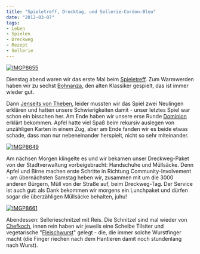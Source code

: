 ```yaml
---
title: "Spieletreff, Drecktag, und Sellerie-Cordon-Bleu"
date: "2012-03-07" 
tags:
- Leben
- Spielen
- Dreckweg
- Rezept
- Sellerie
---
```


[![](http://apfeleimer.files.wordpress.com/2012/03/imgp8655.jpg?w=540 "IMGP8655")](http://apfeleimer.wordpress.com/2012/03/07/spieletreff-drecktag-und-sellerie-cordon-bleu/imgp8655/)

Dienstag abend waren wir das erste Mal beim [Spieletreff](http://www.spieletreff-neuwied.de). Zum Warmwerden haben wir zu sechst [Bohnanza](http://boardgamegeek.com/boardgame/11/bohnanza "Bohnanza"), den alten Klassiker gespielt, das ist immer wieder gut. 

Dann [Jenseits von Theben](http://boardgamegeek.com/boardgame/30869/thebes "Jenseits von Theben"), leider mussten wir das Spiel zwei Neulingen erklären und hatten unsere Schwierigkeiten damit - unser letztes Spiel war schon ein bisschen her. Am Ende haben wir unsere erse Runde [Dominion](http://boardgamegeek.com/boardgame/36218/dominion "Dominion") erklärt bekommen. Apfel hatte viel Spaß beim rekursiv auslegen von unzähligen Karten in einem Zug, aber am Ende fanden wir es beide etwas schade, dass man nur nebeneinander herspielt, nicht so sehr miteinander.

[![](http://apfeleimer.files.wordpress.com/2012/03/imgp8649.jpg?w=540 "IMGP8649")](http://apfeleimer.wordpress.com/2012/03/07/spieletreff-drecktag-und-sellerie-cordon-bleu/imgp8649/)

Am nächsen Morgen klingelte es und wir bekamen unser Dreckweg-Paket von der Stadtverwaltung vorbeigebracht: Handschuhe und Müllsäcke. Denn Apfel und Birne machen erste Schritte in Richtung Community-Involvement - am übernächsten Samstag heben wir, zusammen mit um die 3000 anderen Bürgern, Müll von der Straße auf, beim Dreckweg-Tag. Der Service ist auch gut: als Dank bekommen wir morgens ein Lunchpaket und dürfen sogar die überzähligen Müllsäcke behalten, juhu!

[![](http://apfeleimer.files.wordpress.com/2012/03/imgp8661.jpg?w=540 "IMGP8661")](http://apfeleimer.wordpress.com/2012/03/07/spieletreff-drecktag-und-sellerie-cordon-bleu/imgp8661/)

Abendessen: Sellerieschnitzel mit Reis. Die Schnitzel sind mal wieder von [Chefkoch](http://www.chefkoch.de/rezepte/233951095856660/Sellerieschnitzel.html), innen rein haben wir jeweils eine Scheibe Tilsiter und vegetarische "[Fleischwurst](http://www.veggielife.de/kaltes_buefett/prima_lieblingswurst.html)" gelegt - die, die immer solche Wurstfinger macht (die Finger riechen nach dem Hantieren damit noch stundenlang nach Wurst).
